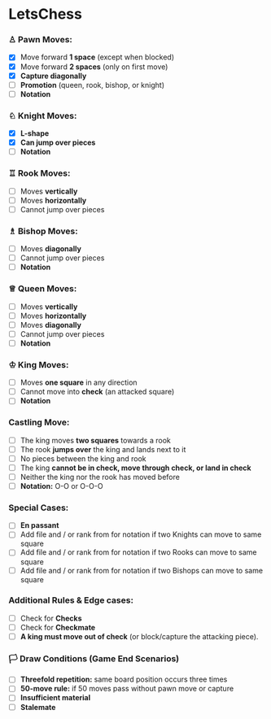 # LetsChess


### ♙ Pawn Moves:  
- [x] Move forward **1 space** (except when blocked)
- [x] Move forward **2 spaces** (only on first move)
- [x] **Capture diagonally**
- [ ] **Promotion** (queen, rook, bishop, or knight)
- [ ] **Notation**

### ♘ Knight Moves:
- [x] **L-shape**
- [x] **Can jump over pieces**
- [ ] **Notation**

### ♖ Rook Moves:
- [ ] Moves **vertically**
- [ ] Moves **horizontally**
- [ ] Cannot jump over pieces

### ♗ Bishop Moves:
- [ ] Moves **diagonally**
- [ ] Cannot jump over pieces
- [ ] **Notation**

### ♕ Queen Moves:
- [ ] Moves **vertically**
- [ ] Moves **horizontally**
- [ ] Moves **diagonally**
- [ ] Cannot jump over pieces
- [ ] **Notation**

### ♔ King Moves:  
- [ ] Moves **one square** in any direction
- [ ] Cannot move into **check** (an attacked square)
- [ ] **Notation**

### Castling Move:
- [ ] The king moves **two squares** towards a rook
- [ ] The rook **jumps over** the king and lands next to it
- [ ] No pieces between the king and rook
- [ ] The king **cannot be in check, move through check, or land in check**
- [ ] Neither the king nor the rook has moved before
- [ ] **Notation:** O-O or O-O-O

### Special Cases:
- [ ] **En passant**
- [ ] Add file and / or rank from for notation if two Knights can move to same square
- [ ] Add file and / or rank from for notation if two Rooks can move to same square
- [ ] Add file and / or rank from for notation if two Bishops can move to same square

### Additional Rules & Edge cases:
- [ ] Check for **Checks**
- [ ] Check for **Checkmate**
- [ ] **A king must move out of check** (or block/capture the attacking piece).

### 🏳️ Draw Conditions (Game End Scenarios)
- [ ] **Threefold repetition:** same board position occurs three times
- [ ] **50-move rule:** if 50 moves pass without pawn move or capture
- [ ] **Insufficient material**
- [ ] **Stalemate**